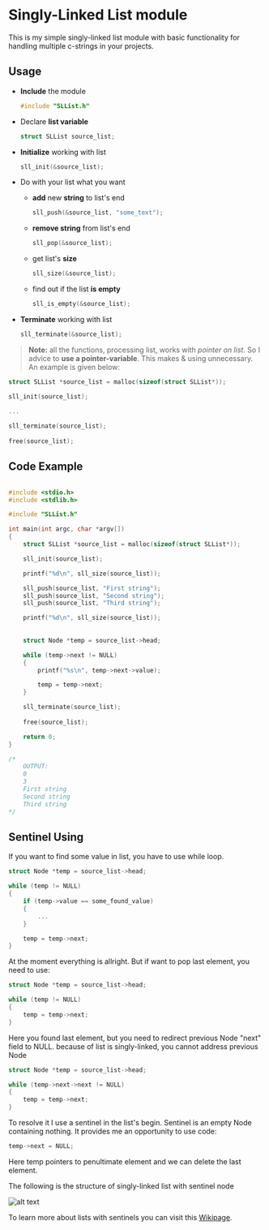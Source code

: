 # Singly-Linked List module

This is my simple singly-linked list module with basic functionality for handling multiple c-strings in your projects.

## Usage
- **Include** the module

   ```C
   #include "SLList.h"
   ```

- Declare **list variable**

  ```C
  struct SLList source_list;
  ```
  
- **Initialize** working with list

  ```C
  sll_init(&source_list);
  ```
  
- Do with your list what you want

   - **add** new **string** to list's end 
   
      ```C
      sll_push(&source_list, "some_text");
      ```
      
   - **remove string** from list's end 
   
      ```C
      sll_pop(&source_list);
      ```
      
   - get list's **size**
   
      ```C 
      sll_size(&source_list);
      ```
      
    - find out if the list **is empty**
    
      ```C 
      sll_is_empty(&source_list);
      ```
  
- **Terminate** working with list

   ```C
   sll_terminate(&source_list);
   ```
  
> **Note:** all the functions, processing list, works with *pointer on list*. So I advice to **use a pointer-variable**. This makes & using unnecessary. An example is given below:
   
```C
struct SLList *source_list = malloc(sizeof(struct SLList*));

sll_init(source_list);

...
   
sll_terminate(source_list);
	
free(source_list);
```

## Code Example

```C

#include <stdio.h>
#include <stdlib.h>

#include "SLList.h"

int main(int argc, char *argv[])
{
	struct SLList *source_list = malloc(sizeof(struct SLList*));

	sll_init(source_list);

	printf("%d\n", sll_size(source_list));

	sll_push(source_list, "First string");
	sll_push(source_list, "Second string");
	sll_push(source_list, "Third string");

	printf("%d\n", sll_size(source_list)); 
	
	
	struct Node *temp = source_list->head;

	while (temp->next != NULL)
	{
		printf("%s\n", temp->next->value);

		temp = temp->next;
	}

	sll_terminate(source_list);
	
	free(source_list);

	return 0;
}

/*
	OUTPUT:
	0
	3
	First string
	Second string
	Third string
*/

```

## Sentinel Using

If you want to find some value in list, you have to use while loop.

```C
struct Node *temp = source_list->head; 

while (temp != NULL)
{
	if (temp->value == some_found_value)
	{
		...
	}

	temp = temp->next;
}
```

At the moment everything is allright. But if want to pop last element, you need to use:

```C
struct Node *temp = source_list->head;

while (temp != NULL)
{
	temp = temp->next;
}
```

Here you found last element, but you need to redirect previous Node "next" field to NULL.
because of list is singly-linked, you cannot address previous Node

```C
struct Node *temp = source_list->head;

while (temp->next->next != NULL)
{
	temp = temp->next;
}
```

To resolve it I use a sentinel in the list's begin. Sentinel is an empty Node containing nothing. It provides me an opportunity to use code:

```C
temp->next = NULL;
```

Here temp pointers to penultimate element and we can delete the last element.

The following is the structure of singly-linked list with sentinel node

![alt text](https://github.com/BondarenkoDaniil/SLList/blob/master/list%20with%20sentinel%20structure.png?raw=true "Logo Title Text 1")

To learn more about lists with sentinels you can visit this [Wikipage](https://en.wikipedia.org/wiki/Sentinel_node).
